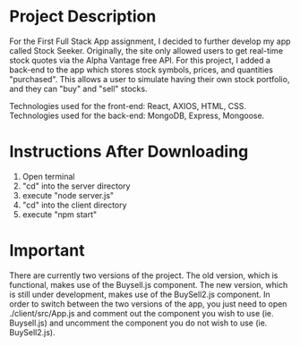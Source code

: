 # Project Description

For the First Full Stack App assignment, I decided to further develop my app called Stock Seeker. Originally, the site only allowed users to get real-time stock quotes via the Alpha Vantage free API. For this project, I added a back-end to the app which stores stock symbols, prices, and quantities "purchased". This allows a user to simulate having their own stock portfolio, and they can "buy" and "sell" stocks.

Technologies used for the front-end:  React, AXIOS, HTML, CSS.
Technologies used for the back-end:  MongoDB, Express, Mongoose.

# Instructions After Downloading

1. Open terminal
2. "cd" into the server directory
3. execute "node server.js"
4. "cd" into the client directory
5. execute "npm start"

# Important

There are currently two versions of the project. The old version, which is functional, makes use of the Buysell.js component. The new version, which is still under development, makes use of the BuySell2.js component. In order to switch between the two versions of the app, you just need to open ./client/src/App.js and comment out the component you wish to use (ie. Buysell.js) and uncomment the component you do not wish to use (ie. BuySell2.js).
